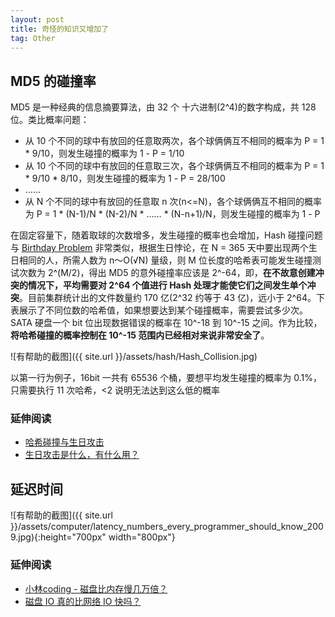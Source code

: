 ```yaml
---
layout: post
title: 奇怪的知识又增加了
tag: Other
---
```


## MD5 的碰撞率
MD5 是一种经典的信息摘要算法，由 32 个 十六进制(2^4)的数字构成，共 128 位。类比概率问题：
* 从 10 个不同的球中有放回的任意取两次，各个球俩俩互不相同的概率为 P = 1 * 9/10，则发生碰撞的概率为 1 - P = 1/10
* 从 10 个不同的球中有放回的任意取三次，各个球俩俩互不相同的概率为 P = 1 * 9/10 * 8/10，则发生碰撞的概率为 1 - P = 28/100
* ……
* 从 N 个不同的球中有放回的任意取 n 次(n<=N)，各个球俩俩互不相同的概率为 P = 1 * (N-1)/N * (N-2)/N * …… * (N-n+1)/N，则发生碰撞的概率为 1 - P

在固定容量下，随着取球的次数增多，发生碰撞的概率也会增加，Hash 碰撞问题与 [Birthday Problem](https://en.wikipedia.org/wiki/Birthday_problem) 非常类似，根据生日悖论，在 N = 365 天中要出现两个生日相同的人，所需人数为 n～O(√N) 量级，则 M 位长度的哈希表可能发生碰撞测试次数为 2^(M/2)，得出 MD5 的意外碰撞率应该是 2^-64，即，**在不故意创建冲突的情况下，平均需要对 2^64 个值进行 Hash 处理才能使它们之间发生单个冲突**。目前集群统计出的文件数量约 170 亿(2^32 约等于 43 亿)，远小于 2^64。下表展示了不同位数的哈希值，如果想要达到某个碰撞概率，需要尝试多少次。SATA 硬盘一个 bit 位出现数据错误的概率在 10^-18 到 10^-15 之间。作为比较，**将哈希碰撞的概率控制在 10^-15 范围内已经相对来说非常安全了**。

![有帮助的截图]({{ site.url }}/assets/hash/Hash_Collision.jpg)

以第一行为例子，16bit 一共有 65536 个桶，要想平均发生碰撞的概率为 0.1%，只需要执行 11 次哈希，<2 说明无法达到这么低的概率 

### 延伸阅读
* [哈希碰撞与生日攻击](http://www.ruanyifeng.com/blog/2018/09/hash-collision-and-birthday-attack.html)
* [生日攻击是什么，有什么用？](https://www.zhihu.com/question/54307104/answer/141282747)

## 延迟时间
![有帮助的截图]({{ site.url }}/assets/computer/latency_numbers_every_programmer_should_know_2009.jpg){:height="700px" width="800px"}

### 延伸阅读
* [小林coding - 磁盘比内存慢几万倍？](https://xiaolincoding.com/os/1_hardware/storage.html#%E5%AD%98%E5%82%A8%E5%99%A8%E7%9A%84%E5%B1%82%E6%AC%A1%E7%BB%93%E6%9E%84)
* [磁盘 IO 真的比网络 IO 快吗？](https://zhuanlan.zhihu.com/p/415617776)